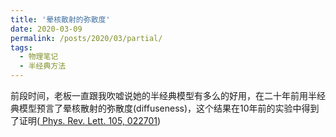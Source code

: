```yaml
---
title: '晕核散射的弥散度'
date: 2020-03-09
permalink: /posts/2020/03/partial/
tags:
  - 物理笔记
  - 半经典方法
---
```

前段时间，老板一直跟我吹嘘说她的半经典模型有多么的好用，在二十年前用半经典模型预言了晕核散射的弥散度(diffuseness)，这个结果在10年前的实验中得到了证明(<a href="/publications/PhysRevLett.123.232501.pdf"> Phys. Rev. Lett. 105, 022701</a>) 
